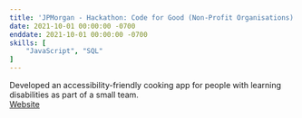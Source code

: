 ```yaml
---
title: 'JPMorgan - Hackathon: Code for Good (Non-Profit Organisations)'
date: 2021-10-01 00:00:00 -0700
enddate: 2021-10-01 00:00:00 -0700
skills: [
    "JavaScript", "SQL"
]
---
```


Developed an accessibility-friendly cooking app
for people with learning disabilities as part of a small team.<br>
[Website](https://careers.jpmorgan.com/us/en/students/programs/code-for-good)
